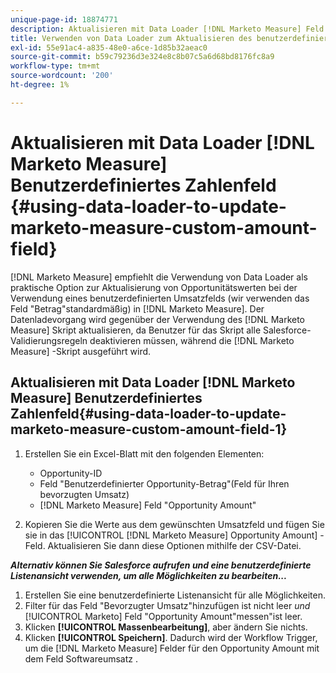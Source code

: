 ```yaml
---
unique-page-id: 18874771
description: Aktualisieren mit Data Loader [!DNL Marketo Measure] Feld für benutzerdefinierten Betrag - [!DNL Marketo Measure] - Produktdokumentation
title: Verwenden von Data Loader zum Aktualisieren des benutzerdefinierten Marketo-Zahlenfelds
exl-id: 55e91ac4-a835-48e0-a6ce-1d85b32aeac0
source-git-commit: b59c79236d3e324e8c8b07c5a6d68bd8176fc8a9
workflow-type: tm+mt
source-wordcount: '200'
ht-degree: 1%

---
```


# Aktualisieren mit Data Loader [!DNL Marketo Measure] Benutzerdefiniertes Zahlenfeld {#using-data-loader-to-update-marketo-measure-custom-amount-field}

[!DNL Marketo Measure] empfiehlt die Verwendung von Data Loader als praktische Option zur Aktualisierung von Opportunitätswerten bei der Verwendung eines benutzerdefinierten Umsatzfelds (wir verwenden das Feld &quot;Betrag&quot;standardmäßig) in [!DNL Marketo Measure]. Der Datenladevorgang wird gegenüber der Verwendung des [!DNL Marketo Measure] Skript aktualisieren, da Benutzer für das Skript alle Salesforce-Validierungsregeln deaktivieren müssen, während die [!DNL Marketo Measure] -Skript ausgeführt wird.

## Aktualisieren mit Data Loader [!DNL Marketo Measure] Benutzerdefiniertes Zahlenfeld{#using-data-loader-to-update-marketo-measure-custom-amount-field-1}

1. Erstellen Sie ein Excel-Blatt mit den folgenden Elementen:

   * Opportunity-ID
   * Feld &quot;Benutzerdefinierter Opportunity-Betrag&quot;(Feld für Ihren bevorzugten Umsatz)
   * [!DNL Marketo Measure] Feld &quot;Opportunity Amount&quot;

1. Kopieren Sie die Werte aus dem gewünschten Umsatzfeld und fügen Sie sie in das [!UICONTROL [!DNL Marketo Measure] Opportunity Amount] -Feld. Aktualisieren Sie dann diese Optionen mithilfe der CSV-Datei.

**_Alternativ können Sie Salesforce aufrufen und eine benutzerdefinierte Listenansicht verwenden, um alle Möglichkeiten zu bearbeiten..._**

1. Erstellen Sie eine benutzerdefinierte Listenansicht für alle Möglichkeiten.
1. Filter für das Feld &quot;Bevorzugter Umsatz&quot;hinzufügen ist nicht leer _und_ [!UICONTROL Marketo] Feld &quot;Opportunity Amount&quot;messen&quot;ist leer.
1. Klicken **[!UICONTROL Massenbearbeitung]**, aber ändern Sie nichts.
1. Klicken **[!UICONTROL Speichern]**. Dadurch wird der Workflow Trigger, um die [!DNL Marketo Measure] Felder für den Opportunity Amount mit dem Feld Softwareumsatz .
